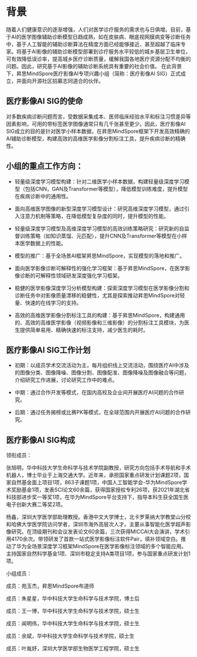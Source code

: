 # 背景

随着人们健康意识的逐渐增强，人们对医学诊疗服务的需求也与日俱增。目前，基于AI的医学图像辅助诊断模型日趋成熟，如在皮肤病、眼底视网膜病变等诊断任务中，基于人工智能的辅助诊断算法在精度方面已经能够接近、甚至超越了临床专家。将基于AI影像的辅助诊断模型部署到诊疗服务水平较低的城乡基层卫生单位，可有效降低误诊率，提高城乡医疗诊断质量，缓解我国各地医疗资源分配不均衡的问题。因此，研究基于AI影像的辅助诊断系统具有重要的社会价值。
在此背景下，昇思MindSpore医疗影像AI专项兴趣小组（简称：医疗影像AI SIG）正式成立，并面向开源社区招募志同道合的伙伴。

## 医疗影像AI SIG的使命

对多数疾病诊断问题而言，受数据采集成本、医师临床经验水平和标注习惯差异等因素影响，可用的带标签医学图像通常只有几千张甚至更少。因此，医疗影像AI SIG成立的目的是针对医学小样本数据，在昇思MindSpore框架下开发高效精确的AI辅助诊断模型，构建高效的高维医学影像分割标注工具，提升疾病诊断的精确性。

## 小组的重点工作方向：

+ 轻量级深度学习模型构建：针对二维医学小样本数据，构建轻量级深度学习模型（包括CNN，GAN及Transformer等模型），降低模型训练难度，提升模型在疾病诊断中的通用性。

+ 面向高维医学图像的新型深度学习模型设计：研究高维深度学习模型，通过引入注意力机制等策略，在降低模型复杂度的同时，提升模型的性能。

+ 轻量级深度学习模型及高维深度学习模型的高效训练策略研究：研究新的自监督训练策略（如知识蒸馏、元匹配），提升CNN及Transformer等模型在小样本医学数据上的性能。

+ 模型的推广：基于全场景AI框架昇思MindSpore，实现模型的落地和推广。

+ 面向医学影像诊断可解释性的强化学习框架：基于昇思MindSpore，在医学影像诊断的可解释性领域研发深度强化学习框架。

+ 稳健的医学影像深度学习分析模型构建：探索深度学习模型在医学影像分割和诊断任务中对影像质量漂移的稳健性，尤其是探索推动昇思MindSpore对轻量、快速的在线学习的支持。

+ 高效的高维医学影像分割标注工具的构建：基于昇思MindSpore，构建通用的、高效的高维医学影像（视频影像和三维影像）的分割标注工具模块，为医生提供简单易用、精确快速的标注支持，减少医生的耗时。

## 医疗影像AI SIG工作计划

+ 初期：以成员学术交流活动为主，每月组织线上交流活动，围绕医疗AI中涉及的图像分类、图像降噪、图像分割、图像配准、图像降噪及图像融合等问题，介绍研究工作进展，讨论研究工作中的难点。

+ 中期：通过合作开发等模式，在国内高校及企业间开展医疗AI问题的合作研究。

+ 后期：通过任务揭榜或比赛PK等模式，在全球范围内开展医疗AI问题的合作研究。

## 医疗影像AI SIG构成

领衔成员：

张旭明，华中科技大学生命科学与技术学院副教授，研究方向包括手术导航和手术机器人，博士毕业于上海交通大学。近年来，承担国家重点研发计划课题2项，国家自然基金面上项目1项，863子课题1项，中国人工智能学会-华为MindSpore学术奖励基金1项，发表SCI论文60余篇，获得国家授权专利26项，获2021年湖北省科技部进步奖一等奖1项，在华为MindSpore平台支持下，指导本科生获全国生医电子创新大赛二等奖2项。

杨鑫，深圳大学医学部助理教授。香港中文大学博士，北卡罗莱纳大学教堂山分校和哈佛大学医学院访问学者，深圳市海外高层次人才。主要从事智能化医学超声影像研究。在顶级期刊和会议发表论文60余篇，三次获得MICCAI大会演讲，学术引用4170余次。带领研发了首款一站式医学影像标注软件Pair，填补领域空白。推动了华为全场景深度学习框架MindSpore在医学影像标注领域的多个智能应用。主持国家自然科学基金1项、深圳市稳定支持A类项目1项，参与国家重点研发计划1项。

小组成员：

成员：苑玉杰，昇思MindSpore布道师

成员：朱星星，华中科技大学生命科学与技术学院，博士后

成员：王一博，华中科技大学生命科学与技术学院，硕士生

成员：闻明伟，华中科技大学生命科学与技术学院，硕士生

成员：余斌，华中科技大学生命科学与技术学院，硕士生

成员：叶胤妤，深圳大学医学部生物医学工程学院，硕士生
